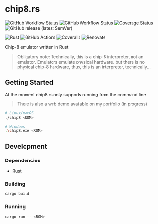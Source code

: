 # chip8.rs

![GitHub Workflow Status](https://img.shields.io/github/actions/workflow/status/mrivnak/chip8-rs/check.yml)
![GitHub Workflow Status](https://img.shields.io/github/actions/workflow/status/mrivnak/chip8-rs/test.yml?label=tests)
[![Coverage Status](https://coveralls.io/repos/github/mrivnak/chip8-rs/badge.svg?branch=develop)](https://coveralls.io/github/mrivnak/chip8-rs?branch=develop)
![GitHub release (latest SemVer)](https://img.shields.io/github/v/release/mrivnak/chip8-rs?display_name=tag&sort=semver)

![Rust](https://img.shields.io/badge/rust-%23000000.svg?style=for-the-badge&logo=rust&logoColor=white)
![GitHub Actions](https://img.shields.io/badge/github%20actions-%232671E5.svg?style=for-the-badge&logo=githubactions&logoColor=white)
![Coveralls](https://img.shields.io/badge/coveralls-%23b94947.svg?style=for-the-badge&logo=coveralls&logoColor=white)
![Renovate](https://img.shields.io/badge/renovate-%230281a1?style=for-the-badge&logo=renovatebot&logoColor=white)

Chip-8 emulator written in Rust

> Obligatory note: Technically, this is a chip-8 interpreter, not an emulator. Emulators emulate physical hardware, but
> there is no physical chip-8 hardware, thus, this is an interpreter, technically...

## Getting Started

At the moment chip8.rs only supports running from the command line

> There is also a web demo available on my portfolio (in progress)

```sh
# Linux/macOS
./chip8 <ROM>

# Windows
.\chip8.exe <ROM>
```

## Development

### Dependencies

- Rust

### Building

```sh
cargo build
```

### Running

```sh
cargo run -- <ROM>
```

